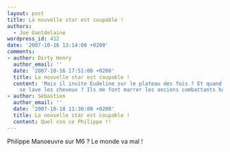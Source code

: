 ```yaml
---
layout: post
title: La nouvelle star est coupable !
authors:
  - Joe Gantdelaine
wordpress_id: 412
date: '2007-10-16 13:14:00 +0200'
comments:
- author: Dirty Henry
  author_email: ''
  date: '2007-10-16 17:51:00 +0200'
  title: La nouvelle star est coupable !
  content: 'Mais il invite Eudeline sur le plateau des fois ? Et quand il vient, il
    se lave les cheveux ? Ils me font marrer les anciens combattants has-been : [http://www.technikart.com/2006/04/01/6489-patrick-eudeline-linterview-cetait-mieux-avant](http://www.technikart.com/2006/04/01/6489-patrick-eudeline-linterview-cetait-mieux-avant)'
- author: Sébastien
  author_email: ''
  date: '2007-10-18 11:30:00 +0200'
  title: La nouvelle star est coupable !
  content: Quel con ce Philippe !!
---
```

Philippe Manoeuvre sur M6 ? Le monde va mal !
